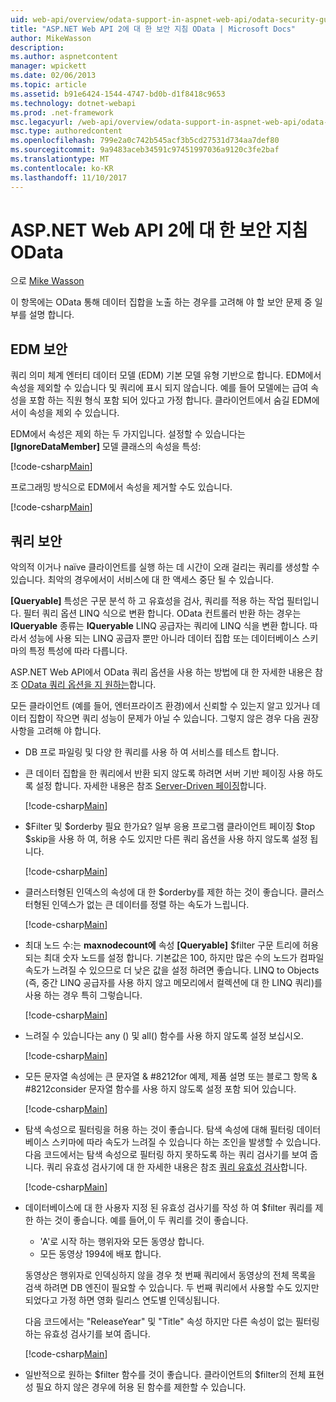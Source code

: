 ```yaml
---
uid: web-api/overview/odata-support-in-aspnet-web-api/odata-security-guidance
title: "ASP.NET Web API 2에 대 한 보안 지침 OData | Microsoft Docs"
author: MikeWasson
description: 
ms.author: aspnetcontent
manager: wpickett
ms.date: 02/06/2013
ms.topic: article
ms.assetid: b91e6424-1544-4747-bd0b-d1f8418c9653
ms.technology: dotnet-webapi
ms.prod: .net-framework
msc.legacyurl: /web-api/overview/odata-support-in-aspnet-web-api/odata-security-guidance
msc.type: authoredcontent
ms.openlocfilehash: 799e2a0c742b545acf3b5cd27531d734aa7def80
ms.sourcegitcommit: 9a9483aceb34591c97451997036a9120c3fe2baf
ms.translationtype: MT
ms.contentlocale: ko-KR
ms.lasthandoff: 11/10/2017
---
```

<a name="security-guidance-for-aspnet-web-api-2-odata"></a>ASP.NET Web API 2에 대 한 보안 지침 OData
====================
으로 [Mike Wasson](https://github.com/MikeWasson)

이 항목에는 OData 통해 데이터 집합을 노출 하는 경우를 고려해 야 할 보안 문제 중 일부를 설명 합니다.

## <a name="edm-security"></a>EDM 보안

쿼리 의미 체계 엔터티 데이터 모델 (EDM) 기본 모델 유형 기반으로 합니다. EDM에서 속성을 제외할 수 있습니다 및 쿼리에 표시 되지 않습니다. 예를 들어 모델에는 급여 속성을 포함 하는 직원 형식 포함 되어 있다고 가정 합니다. 클라이언트에서 숨길 EDM에서이 속성을 제외 수 있습니다.

EDM에서 속성은 제외 하는 두 가지입니다. 설정할 수 있습니다는 **[IgnoreDataMember]** 모델 클래스의 속성을 특성:

[!code-csharp[Main](odata-security-guidance/samples/sample1.cs)]

프로그래밍 방식으로 EDM에서 속성을 제거할 수도 있습니다.

[!code-csharp[Main](odata-security-guidance/samples/sample2.cs)]

## <a name="query-security"></a>쿼리 보안

악의적 이거나 naïve 클라이언트를 실행 하는 데 시간이 오래 걸리는 쿼리를 생성할 수 있습니다. 최악의 경우에서이 서비스에 대 한 액세스 중단 될 수 있습니다.

**[Queryable]** 특성은 구문 분석 하 고 유효성을 검사, 쿼리를 적용 하는 작업 필터입니다. 필터 쿼리 옵션 LINQ 식으로 변환 합니다. OData 컨트롤러 반환 하는 경우는 **IQueryable** 종류는 **IQueryable** LINQ 공급자는 쿼리에 LINQ 식을 변환 합니다. 따라서 성능에 사용 되는 LINQ 공급자 뿐만 아니라 데이터 집합 또는 데이터베이스 스키마의 특정 특성에 따라 다릅니다.

ASP.NET Web API에서 OData 쿼리 옵션을 사용 하는 방법에 대 한 자세한 내용은 참조 [OData 쿼리 옵션을 지 원하는](supporting-odata-query-options.md)합니다.

모든 클라이언트 (예를 들어, 엔터프라이즈 환경)에서 신뢰할 수 있는지 알고 있거나 데이터 집합이 작으면 쿼리 성능이 문제가 아닐 수 있습니다. 그렇지 않은 경우 다음 권장 사항을 고려해 야 합니다.

- DB 프로 파일링 및 다양 한 쿼리를 사용 하 여 서비스를 테스트 합니다.
- 큰 데이터 집합을 한 쿼리에서 반환 되지 않도록 하려면 서버 기반 페이징 사용 하도록 설정 합니다. 자세한 내용은 참조 [Server-Driven 페이징](supporting-odata-query-options.md#server-paging)합니다. 

    [!code-csharp[Main](odata-security-guidance/samples/sample3.cs)]
- $Filter 및 $orderby 필요 한가요? 일부 응용 프로그램 클라이언트 페이징 $top $skip을 사용 하 여, 허용 수도 있지만 다른 쿼리 옵션을 사용 하지 않도록 설정 됩니다. 

    [!code-csharp[Main](odata-security-guidance/samples/sample4.cs)]
- 클러스터형된 인덱스의 속성에 대 한 $orderby를 제한 하는 것이 좋습니다. 클러스터형된 인덱스가 없는 큰 데이터를 정렬 하는 속도가 느립니다. 

    [!code-csharp[Main](odata-security-guidance/samples/sample5.cs)]
- 최대 노드 수:는 **maxnodecount에** 속성 **[Queryable]** $filter 구문 트리에 허용 되는 최대 숫자 노드를 설정 합니다. 기본값은 100, 하지만 많은 수의 노드가 컴파일 속도가 느려질 수 있으므로 더 낮은 값을 설정 하려면 좋습니다. LINQ to Objects (즉, 중간 LINQ 공급자를 사용 하지 않고 메모리에서 컬렉션에 대 한 LINQ 쿼리)를 사용 하는 경우 특히 그렇습니다. 

    [!code-csharp[Main](odata-security-guidance/samples/sample6.cs)]
- 느려질 수 있습니다는 any () 및 all() 함수를 사용 하지 않도록 설정 보십시오. 

    [!code-csharp[Main](odata-security-guidance/samples/sample7.cs)]
- 모든 문자열 속성에는 큰 문자열 & #8212for 예제, 제품 설명 또는 블로그 항목 & #8212consider 문자열 함수를 사용 하지 않도록 설정 포함 되어 있습니다. 

    [!code-csharp[Main](odata-security-guidance/samples/sample8.cs)]
- 탐색 속성으로 필터링을 허용 하는 것이 좋습니다. 탐색 속성에 대해 필터링 데이터베이스 스키마에 따라 속도가 느려질 수 있습니다 하는 조인을 발생할 수 있습니다. 다음 코드에서는 탐색 속성으로 필터링 하지 못하도록 하는 쿼리 검사기를 보여 줍니다. 쿼리 유효성 검사기에 대 한 자세한 내용은 참조 [쿼리 유효성 검사](supporting-odata-query-options.md#query-validation)합니다. 

    [!code-csharp[Main](odata-security-guidance/samples/sample9.cs)]
- 데이터베이스에 대 한 사용자 지정 된 유효성 검사기를 작성 하 여 $filter 쿼리를 제한 하는 것이 좋습니다. 예를 들어,이 두 쿼리를 것이 좋습니다. 

    - 'A'로 시작 하는 행위자와 모든 동영상 합니다.
    - 모든 동영상 1994에 배포 합니다.

    동영상은 행위자로 인덱싱하지 않을 경우 첫 번째 쿼리에서 동영상의 전체 목록을 검색 하려면 DB 엔진이 필요할 수 있습니다. 두 번째 쿼리에서 사용할 수도 있지만 되었다고 가정 하면 영화 릴리스 연도별 인덱싱됩니다.

    다음 코드에서는 "ReleaseYear" 및 "Title" 속성 하지만 다른 속성이 없는 필터링 하는 유효성 검사기를 보여 줍니다.

    [!code-csharp[Main](odata-security-guidance/samples/sample10.cs)]
- 일반적으로 원하는 $filter 함수를 것이 좋습니다. 클라이언트의 $filter의 전체 표현성 필요 하지 않은 경우에 허용 된 함수를 제한할 수 있습니다.
